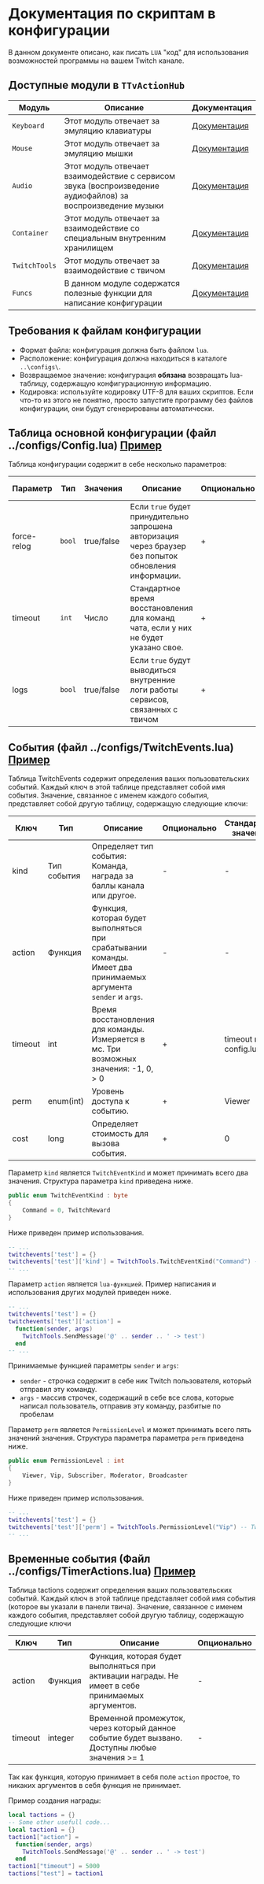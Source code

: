 # Документация по скриптам в конфигурации

В данном документе описано, как писать `LUA` "код" для использования возможностей программы на вашем Twitch канале.

## Доступные модули в `TTvActionHub`

| Модуль        | Описание                                                                                                     | Документация                          |
|---------------|--------------------------------------------------------------------------------------------------------------|---------------------------------------|
| `Keyboard`    | Этот модуль отвечает за эмуляцию клавиатуры                                                                  | [Документация](API/RU/Keyboard.md)    |
| `Mouse`       | Этот модуль отвечает за эмуляцию мышки                                                                       | [Документация](API/RU/Mouse.md)       |
| `Audio`       | Этот модуль отвечает взаимодействие с сервисом звука (воспроизведение аудиофайлов) за воспроизведение музыки | [Документация](API/RU/Audio.md)       |
| `Container`   | Этот модуль отвечает за взаимодействие со специальным внутренним хранилищем                                  | [Документация](API/RU/Container.md)   |
| `TwitchTools` | Этот модуль отвечает за взаимодействие с твичом                                                              | [Документация](API/RU/TwitchTools.md) |
| `Funcs`       | В данном модуле содержатся полезные функции для написание конфигурации                                       | [Документация](API/RU/Funcs.md)       |

## Требования к файлам конфигурации

- Формат файла: конфигурация должна быть файлом `lua`.
- Расположение: конфигурация должна находиться в каталоге `..\configs\`.
- Возвращаемое значение: конфигурация **обязана** возвращать lua-таблицу, содержащую конфигурационную информацию.
- Кодировка: используйте кодировку UTF-8 для ваших скриптов.
  Если что-то из этого не понятно, просто запустите программу без файлов конфигурации, они будут сгенерированы автоматически.

## Таблица основной конфигурации (файл ../configs/Config.lua) [Пример](Example/Config.md)

Таблица конфигурации содержит в себе несколько параметров:

| Параметр    | Тип    | Значения   | Описание                                                                                               | Опционально | Стандартное значение |
|-------------|--------|------------|--------------------------------------------------------------------------------------------------------|-------------|----------------------|
| force-relog | `bool` | true/false | Если `true` будет принудительно запрошена авторизация через браузер без попыток обновления информации. | +           | `false`              |
| timeout     | `int`  | Число      | Стандартное время восстановления для команд чата, если у них не будет указано свое.                    | +           | `30000`              |
| logs        | `bool` | true/false | Если `true` будут выводиться внутренние логи работы сервисов, связанных с твичом                       | +           | `false`              |

## События (файл ../configs/TwitchEvents.lua) [Пример](Example/TwitchEvents.md)

Таблица TwitchEvents содержит определения ваших пользовательских событий. Каждый ключ в этой таблице представляет собой имя события. Значение, связанное с именем каждого события, представляет собой другую таблицу, содержащую следующие ключи:

| Ключ    | Тип         | Описание                                                                                                        | Опционально | Стандартное значение  |
|---------|-------------|-----------------------------------------------------------------------------------------------------------------|-------------|-----------------------|
| kind    | Тип события | Определяет тип события: Команда, награда за баллы канала или другое.                                            | -           | -                     |
| action  | Функция     | Функция, которая будет выполняться при срабатывании команды. Имеет два принимаемых аргумента `sender` и `args`. | -           | -                     |
| timeout | int         | Время восстановления для команды. Измеряется в мс. Три возможных значения: -1, 0, > 0                           | +           | timeout из config.lua |
| perm    | enum(int)   | Уровень доступа к событию.                                                                                      | +           | Viewer                |
| cost    | long        | Определяет стоимость для вызова события.                                                                        | +           | 0                     |

Параметр `kind` является `TwitchEventKind` и может принимать всего два значения. Структура параметра `kind` приведена ниже.

```cs
public enum TwitchEventKind : byte
{
    Command = 0, TwitchReward
}
```

Ниже приведен пример использования.

```lua
-- ...
twitchevents['test'] = {}
twitchevents['test']['kind'] = TwitchTools.TwitchEventKind("Command") -- TwitchTools.TwitchEventKind.TwitchReward
-- ...
```

Параметр `action` является `lua-функцией`. Пример написания и использования других модулей приведен ниже.

```lua
-- ...
twitchevents['test'] = {}
twitchevents['test']['action'] =
  function(sender, args)
    TwitchTools.SendMessage('@' .. sender .. ' -> test')
  end
-- ...
```

Принимаемые функцией параметры `sender` и `args`:

- `sender` - строчка содержит в себе ник Twitch пользователя, который отправил эту команду.
- `args` - массив строчек, содержащий в себе все слова, которые написал пользователь, отправив эту команду, разбитые по пробелам

Параметр `perm` является `PermissionLevel` и может принимать всего пять значений значения. Структура параметра параметра `perm` приведена ниже.

```cs
public enum PermissionLevel : int
{
    Viewer, Vip, Subscriber, Moderator, Broadcaster
}
```

Ниже приведен пример использования.

```lua
-- ...
twitchevents['test'] = {}
twitchevents['test']['perm'] = TwitchTools.PermissionLevel("Vip") -- TwitchTools.PermissionLevel.Viewer
-- ...
```

## Временные события (Файл ../configs/TimerActions.lua) [Пример](Example/TimerActions.md)

Таблица tactions содержит определения ваших пользовательских событий. Каждый ключ в этой таблице представляет собой имя события (которое вы указали в панели твича). Значение, связанное с именем каждого события, представляет собой другую таблицу, содержащую следующие ключи

| Ключ    | Тип     | Описание                                                                                          | Опционально |
|---------|---------|---------------------------------------------------------------------------------------------------|-------------|
| action  | Функция | Функция, которая будет выполняться при активации награды. Не имеет в себе принимаемых аргументов. | -           |
| timeout | integer | Временной промежуток, через который данное событие будет вызвано. Доступны любые значения >= 1    | -           |

Так как функция, которую принимает в себя поле `action` простое, то никаких аргументов в себя функция не принимает.

Пример создания награды:

```lua
local tactions = {}
-- Some other usefull code...
local taction1 = {}
taction1["action"] =
  function(sender, args)
    TwitchTools.SendMessage('@' .. sender .. ' -> test')
  end
taction1["timeout"] = 5000
tactions["test"] = taction1

```
